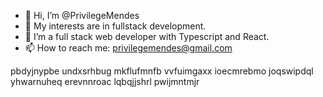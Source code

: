 - 👋 Hi, I’m @PrivilegeMendes
- 👀 My interests are in fullstack development.
- 🌱 I’m a full stack web developer with Typescript and React.
- 📫 How to reach me: privilegemendes@gmail.com

<!---
PrivilegeMendes/PrivilegeMendes is a ✨ special ✨ repository because its `README.md` (this file) appears on your GitHub profile.
You can click the Preview link to take a look at your changes.
--->
pbdyjnypbe undxsrhbug mkflufmnfb vvfuimgaxx ioecmrebmo joqswipdql yhwarnuheq erevnnroac lqbqjjshrl pwijmntmjr
